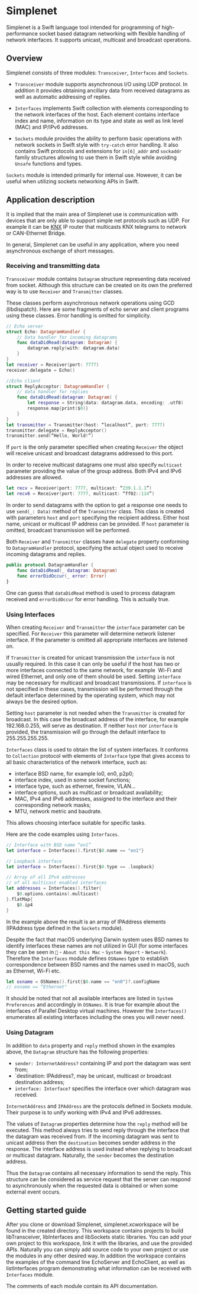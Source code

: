 
# Simplenet

Simplenet is a Swift language tool intended for programming of high-performance socket based datagram networking with flexible handling of network interfaces. It supports unicast, multicast and broadcast operations.

## Overview

Simplenet consists of three modules: `Transceiver`, `Interfaces` and `Sockets`.

- `Transceiver` module supports asynchronous I/O using UDP protocol. In addition it provides obtaining ancillary data from received datagrams as well as automatic addressing of replies.

- `Interfaces` implements Swift collection with elements corresponding to the network interfaces of the host. Each element contains interface index and name, information on its type and state as well as link level (MAC) and IP/IPv6 addresses.

- `Sockets` module provides the ability to perform basic operations with network sockets in Swift style with `try-catch` error handling. It also contains Swift protocols and extensions for `in[6]_addr` and `sockaddr` family structures allowing to use them in Swift style while avoiding `Unsafe` functions and types. 

`Sockets` module is intended primarily for internal use. However, it can be useful when utilizing sockets networking APIs in Swift.

## Application description

 It is implied that the main area of Simplenet use is communication with devices that are only able to support simple net protocols such as UDP. For example it can be [KNX](www.knx.org) IP router that multicasts KNX telegrams to network or CAN-Ethernet Bridge.

In general, Simplenet can be useful in any application, where you need asynchronous exchange of short messages.

### Receiving and transmitting data

`Transceiver` module contains `Datagram` structure representing data received from socket. Although this structure can be created on its own the preferred way is to use `Receiver` and `Transmitter` classes.

These classes perform asynchronous network operations using GCD (libdispatch). Here are some fragments of echo server and client programs using these classes. Error handling is omitted for simplicity.

```swift
// Echo server
struct Echo: DatagramHandler {
    // Data handler for incoming datagrams
    func dataDidRead(datagram: Datagram) {
        datagram.reply(with: datagram.data)
    }
}
let receiver = Receiver(port: 7777)
receiver.delegate = Echo()
```

```swift
//Echo client
struct ReplyAcceptor: DatagramHandler {
    // data handler for replies
    func dataDidRead(datagram: Datagram) {
        let response = String(data: datagram.data, encoding: .utf8)
        response.map{print($0)}
    }
}
let transmitter = Transmitter(host: “localhost”, port: 7777)
transmitter.delegate = ReplyAcceptor()
transmitter.send(“Hello, World!”)
```

If `port` is the only parameter specified when creating `Receiver` the object will receive unicast and broadcast datagrams addressed to this port.

In order to receive multicast datagrams one must also specify `multicast` parameter providing the value of the group address. Both IPv4 and IPv6 addresses are allowed.

```swift
let recv = Receiver(port: 7777, multicast: “239.1.1.1”)
let recv6 = Receiver(port: 7777, multicast: “ff02::114”)
```

In order to send datagrams with the option to get a response one needs to use `send(_: Data)` method of the `Transmitter` class. This class is created with parameters `host` and `port` specifying the recipient address. Either host name, unicast or multicast IP address can be provided. If `host` parameter is omitted, broadcast transmission will be performed.

Both `Receiver` and `Transmitter` classes have `delegate` property conforming to `DatagramHandler` protocol, specifying the actual object used to receive incoming datagrams and replies.

```swift
public protocol DatagramHandler {
    func dataDidRead(_ datagram: Datagram)
    func errorDidOccur(_ error: Error)
}
```

One can guess that `dataDidRead` method is used to process datagram received and `errorDidOccur` for error handling. This is actually true.

### Using Interfaces

When creating `Receiver` and `Transmitter` the `interface` parameter can be specified. For `Receiver` this parameter will determine network listener interface. If the parameter is omitted all appropriate interfaces are listened on.

If `Transmitter` is created for unicast transmission the `interface` is not usually required. In this case it can only be useful if the host has two or more interfaces connected to the same network, for example  Wi-Fi and wired Ethernet, and only one of them should be used. Setting `interface` may be necessary for multicast and broadcast transmissions. If `interface` is not specified in these cases, transmission will be performed through the default interface determined by the operating system, which may not always be the desired option.

Setting `host` parameter is not needed when the `Transmitter` is created for broadcast. In this case the broadcast address of the interface, for example 192.168.0.255, will serve as destination. If neither `host` nor `interface` is provided, the transmission will go through the default interface to 255.255.255.255.

`Interfaces` class is used to obtain the list of system interfaces. It conforms to `Collection` protocol with elements of `Interface` type that gives access to all basic characteristics of the network interface, such as:

- interface BSD name, for example lo0, en0, p2p0;
- interface index, used in some socket functions;
- interface type, such as ethernet, firewire, VLAN…
- interface options, such as multicast or broadcast availability;
- MAC, IPv4 and IPv6 addresses, assigned to the interface and their corresponding network masks;
- MTU, network metric and baudrate.

This allows choosing interface suitable for specific tasks.  

Here are the code examples using `Interfaces`.

```swift
// Interface with BSD name “en1”
let interface = Interfaces().first{$0.name == "en1"}
```

```swift
// Loopback interface
let interface = Interfaces().first{$0.type == .loopback}
```

```swift
// Array of all IPv4 addresses
// of all multicast enabled interfaces
let addresses = Interfaces().filter{
    $0.options.contains(.multicast)
}.flatMap{
    $0.ip4
}
```

In the example above the result is an array of IPAddress elements  (IPAddress type defined in the `Sockets` module).

Despite the fact that macOS underlying Darwin system uses BSD names to identify interfaces these names are not utilized in GUI (for some interfaces they can be seen in `` - `About this Mac` - `System Report` - `Network`). Therefore the `Interfaces` module defines `OSNames` type to establish correspondence between BSD names and the names used in macOS, such as Ethernet, Wi-Fi etc.

```swift
let osname = OSNames().first{$0.name == "en0"}?.configName
// osname == “Ethernet"
```

It should be noted that not all available interfaces are listed in `System Preferences` and accordingly in `OSNames`. It is true for example about the interfaces of Parallel Desktop virtual machines. However the `Interfaces()` enumerates all existing interfaces including the ones you will never need.

### Using Datagram

In addition to `data` property and `reply` method shown in the examples above, the `Datagram` structure has the following properties:

- `sender: InternetAddress?` containing IP and port the datagram was sent from;
- `destination: IPAddress?, may be unicast, multicast or broadcast destination address;
- `interface: Interface?` specifies the interface over which datagram was received. 

`InternetAddress` and `IPAddress` are the protocols defined in Sockets module. Their purpose is to unify working with IPv4 and IPv6 addresses. 

The values of `Datagram` properties determine how the `reply` method will be executed. This method always tries to send reply through the interface that the datagram was received from. If the incoming datagram was sent to unicast address then the `destination` becomes sender address in the response. The interface address is used instead when replying to broadcast or multicast datagram. Naturally, the `sender` becomes the destination address.

Thus the `Datagram` contains all necessary information to send the reply. This structure can be considered as service request that the server can respond to asynchronously when the requested data is obtained or when some external event occurs.

## Getting started guide

After you clone or download Simplenet, simplenet.xcworkspace will be found in the created directory. This workspace contains projects to build libTransceiver, libInterfaces and libSockets static libraries. You can add your own project to this workspace, link it with the libraries, and use the provided APIs. Naturally you can simply add source code to your own project or use the modules in any other desired way. In addition the workspace contains the examples of the command line EchoServer and EchoClient, as well as listInterfaces program demonstrating what information can be received with `Interfaces` module.

The comments of each module contain its API documentation.





